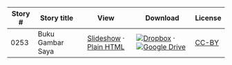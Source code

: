 Story #  | Story title | View | Download | License
-------- | -----------  |:-------:| ---------------- | -------
0253 | Buku Gambar Saya | <a href="https://global-asp.github.io/stories/ms/0253_buku-gambar-saya_slides.html" target="_blank">Slideshow</a> · [Plain HTML](https://global-asp.github.io/stories/ms/0253_buku-gambar-saya.html) | [![Dropbox](https://cloud.githubusercontent.com/assets/9295750/10150606/3f5ae2dc-65f5-11e5-8f63-841c51cc1cde.png "Dropbox")](https://www.dropbox.com/s/myspz6i6v3yh2ie/ms.zip) · [![Google Drive](https://cloud.githubusercontent.com/assets/9295750/9473522/1d6fdde4-4b10-11e5-98f5-aa6c6b04a08e.png "Google Drive")](https://drive.google.com/open?id=0B59ZADK9EsbsbHBDT3kyV20wX3M) | [CC-BY](https://creativecommons.org/licenses/by/3.0/)
